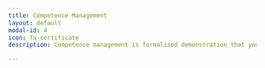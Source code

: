 ```yaml
---
title: Competence Management
layout: default
modal-id: 4
icon: fa-certificate
description: Competence management is formalised demonstration that your safety team has the skills and abilities necessary to execute their tasks effectively. A competence management system is a requirement of functional safety standards, but more importantly it assists you in evaluating current and potential team members for their suitability, and areas in which they may need further development or training. Safety system failures can easily arise through a lack of proper knowledge, skills, or experience - and can go on to have large safety and cost impacts. Black Ice Systems can assist in the development and implementation of a competence management system, to ensure you have the right people working on your project.

---
```


